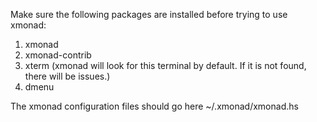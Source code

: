 Make sure the following packages are installed before trying to use xmonad:
1. xmonad
2. xmonad-contrib
3. xterm (xmonad will look for this terminal by default. If it is not found, there will be issues.)
4. dmenu

The xmonad configuration files should go here ~/.xmonad/xmonad.hs


